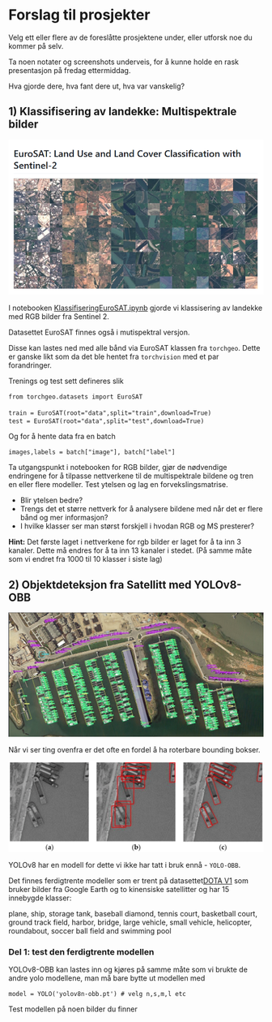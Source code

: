 # Forslag til prosjekter

Velg ett eller flere av de foreslåtte prosjektene under, eller utforsk noe du kommer på selv.

Ta noen notater og screenshots underveis, for å kunne holde en rask presentasjon på fredag ettermiddag.

Hva gjorde dere, hva fant dere ut, hva var vanskelig?

## 1) Klassifisering av landekke: Multispektrale bilder

![](media/eurosat.png)

I notebooken [KlassifiseringEuroSAT.ipynb](../notebooks/2024/KlassifiseringEuroSAT.ipynb) gjorde vi klassisering av landekke med RGB bilder fra Sentinel 2.

Datasettet EuroSAT finnes også i mutispektral versjon.

Disse kan lastes ned med alle bånd via EuroSAT klassen fra `torchgeo`. Dette er ganske likt som da det ble hentet fra `torchvision` med et par forandringer.

Trenings og test sett defineres slik

```
from torchgeo.datasets import EuroSAT

train = EuroSAT(root="data",split="train",download=True)
test = EuroSAT(root="data",split="test",download=True)
```
Og for å hente data fra en batch

```
images,labels = batch["image"], batch["label"]
```

Ta utgangspunkt i notebooken for RGB bilder, gjør de nødvendige endringene for å tilpasse nettverkene til de multispektrale bildene og tren en eller flere modeller. Test ytelsen og lag en forvekslingsmatrise.

- Blir ytelsen bedre?
- Trengs det et større nettverk for å analysere bildene med når det er flere bånd og mer informasjon?
- I hvilke klasser ser man størst forskjell i hvodan RGB og MS presterer?

**Hint:** Det første laget i nettverkene for rgb bilder er laget for å ta inn 3 kanaler. Dette må endres for å ta inn 13 kanaler i stedet. (På samme måte som vi endret fra 1000 til 10 klasser i siste lag)

## 2) Objektdeteksjon fra Satellitt med YOLOv8-OBB

![](media/OBB.png)

Når vi ser ting ovenfra er det ofte en fordel å ha roterbare bounding bokser.

![](media/OBB2.png)


YOLOv8 har en modell for dette vi ikke har tatt i bruk ennå - `YOLO-OBB`.

Det finnes ferdigtrente modeller som er trent på datasettet[DOTA V1](https://captain-whu.github.io/DOTA/index.html) som bruker bilder fra Google Earth og to kinensiske satellitter og har 15 innebygde klasser:

plane, ship, storage tank, baseball diamond, tennis court, basketball court, ground track field, harbor, bridge, large vehicle, small vehicle, helicopter, roundabout, soccer ball field and swimming pool

### Del 1: test den ferdigtrente modellen

YOLOv8-OBB kan lastes inn og kjøres på samme måte som vi brukte de andre yolo modellene, man må bare bytte ut modellen med

```
model = YOLO('yolov8n-obb.pt') # velg n,s,m,l etc
```

Test modellen på noen bilder du finner